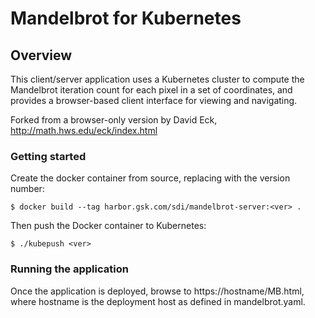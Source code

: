 # Mandelbrot for Kubernetes

## Overview
This client/server application uses a Kubernetes cluster to compute the Mandelbrot iteration count for each pixel in a set of coordinates, 
and provides a browser-based client interface for viewing and navigating.

Forked from a browser-only version by David Eck, http://math.hws.edu/eck/index.html

### Getting started
Create the docker container from source, replacing <ver> with the version number:
```
$ docker build --tag harbor.gsk.com/sdi/mandelbrot-server:<ver> .
```
Then push the Docker container to Kubernetes:
```
$ ./kubepush <ver>
```

### Running the application
Once the application is deployed, browse to https://hostname/MB.html, where hostname is the deployment host as defined in mandelbrot.yaml.
